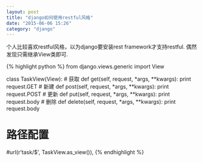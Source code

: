 ```yaml
---
layout: post
title: "django如何使用restful风格"
date: "2015-06-06 15:26"
category: "django"
---
```


个人比较喜欢restful风格，以为django要安装rest framework才支持restful. 偶然发现只需继承View类即可.

{% highlight python %}
from django.views.generic import View

class TaskView(View):
    # 获取
    def get(self, request, *args, **kwargs):
        print request.GET
    # 新建
    def post(self, request, *args, **kwargs):
        print request.POST
    # 更新
    def put(self, request, *args, **kwargs):
        print request.body
    # 删除
    def delete(self, request, *args, **kwargs):
        print request.body

# 路径配置
#url(r'task/$', TaskView.as_view()),
{% endhighlight %}
